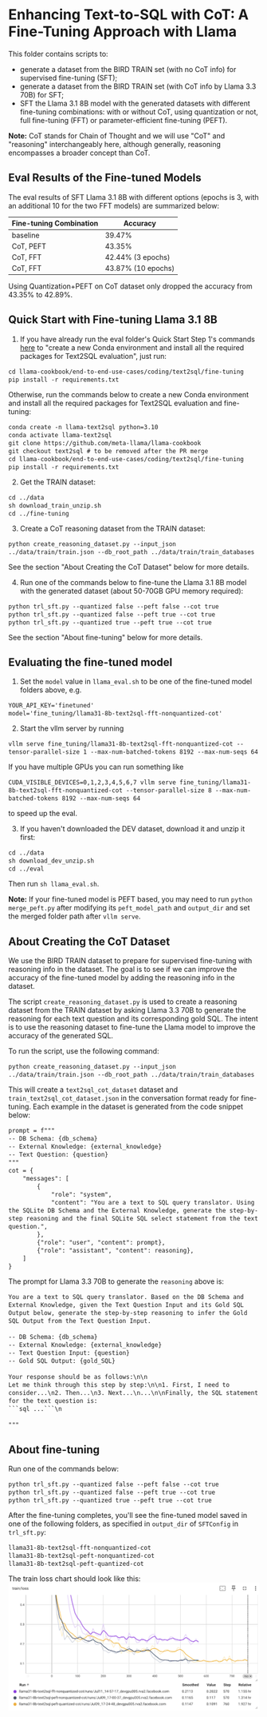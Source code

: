# Enhancing Text-to-SQL with CoT: A Fine-Tuning Approach with Llama

This folder contains scripts to:

* generate a dataset from the BIRD TRAIN set (with no CoT info) for supervised fine-tuning (SFT);
* generate a dataset from the BIRD TRAIN set (with CoT info by Llama 3.3 70B) for SFT;
* SFT the Llama 3.1 8B model with the generated datasets with different fine-tuning combinations: with or without CoT, using quantization or not, full fine-tuning (FFT) or parameter-efficient fine-tuning (PEFT).

**Note:** CoT stands for Chain of Thought and we will use "CoT" and "reasoning" interchangeably here, although generally, reasoning encompasses a broader concept than CoT.

## Eval Results of the Fine-tuned Models

The eval results of SFT Llama 3.1 8B with different options (epochs is 3, with an additional 10 for the two FFT models) are summarized below:

| Fine-tuning Combination     | Accuracy                      |
|-----------------------------|-------------------------------|
| baseline                    | 39.47%                        |
| CoT, PEFT                   | 43.35%                        |
| CoT, FFT                    | 42.44% (3 epochs)             |
| CoT, FFT                    | 43.87% (10 epochs)            |


Using Quantization+PEFT on CoT dataset only dropped the accuracy from 43.35% to 42.89%.

## Quick Start with Fine-tuning Llama 3.1 8B

1. If you have already run the eval folder's Quick Start Step 1's commands [here](../eval/README.md#quick-start-with-llama-models-via-llama-api) to "create a new Conda environment and install all the required packages for Text2SQL evaluation", just run:

```
cd llama-cookbook/end-to-end-use-cases/coding/text2sql/fine-tuning
pip install -r requirements.txt
```

Otherwise, run the commands below to create a new Conda environment and install all the required packages for Text2SQL evaluation and fine-tuning:

```
conda create -n llama-text2sql python=3.10
conda activate llama-text2sql
git clone https://github.com/meta-llama/llama-cookbook
git checkout text2sql # to be removed after the PR merge
cd llama-cookbook/end-to-end-use-cases/coding/text2sql/fine-tuning
pip install -r requirements.txt
```

2. Get the TRAIN dataset:

```
cd ../data
sh download_train_unzip.sh
cd ../fine-tuning
```

3. Create a CoT reasoning dataset from the TRAIN dataset:

```
python create_reasoning_dataset.py --input_json ../data/train/train.json --db_root_path ../data/train/train_databases
```

See the section "About Creating the CoT Dataset" below for more details.

4. Run one of the commands below to fine-tune the Llama 3.1 8B model with the generated dataset (about 50-70GB GPU memory required):

```
python trl_sft.py --quantized false --peft false --cot true
python trl_sft.py --quantized false --peft true --cot true
python trl_sft.py --quantized true --peft true --cot true
```

See the section "About fine-tuning" below for more details.

## Evaluating the fine-tuned model

1. Set the `model` value in `llama_eval.sh` to be one of the fine-tuned model folders above, e.g.

```
YOUR_API_KEY='finetuned'
model='fine_tuning/llama31-8b-text2sql-fft-nonquantized-cot'
```

2. Start the vllm server by running
```
vllm serve fine_tuning/llama31-8b-text2sql-fft-nonquantized-cot --tensor-parallel-size 1 --max-num-batched-tokens 8192 --max-num-seqs 64
```
If you have multiple GPUs you can run something like

```
CUDA_VISIBLE_DEVICES=0,1,2,3,4,5,6,7 vllm serve fine_tuning/llama31-8b-text2sql-fft-nonquantized-cot --tensor-parallel-size 8 --max-num-batched-tokens 8192 --max-num-seqs 64
```

to speed up the eval.

3. If you haven't downloaded the DEV dataset, download it and unzip it first:

```
cd ../data
sh download_dev_unzip.sh
cd ../eval
```

Then run `sh llama_eval.sh`.

**Note:** If your fine-tuned model is PEFT based, you may need to run `python merge_peft.py` after modifying its `peft_model_path` and `output_dir` and set the merged folder path after `vllm serve`.

## About Creating the CoT Dataset

We use the BIRD TRAIN dataset to prepare for supervised fine-tuning with reasoning info in the dataset. The goal is to see if we can improve the accuracy of the fine-tuned model by adding the reasoning info in the dataset.

The script `create_reasoning_dataset.py` is used to create a reasoning dataset from the TRAIN dataset by asking Llama 3.3 70B to generate the reasoning for each text question and its corresponding gold SQL. The intent is to use the reasoning dataset to fine-tune the Llama model to improve the accuracy of the generated SQL.

To run the script, use the following command:
```
python create_reasoning_dataset.py --input_json ../data/train/train.json --db_root_path ../data/train/train_databases
```

This will create a `text2sql_cot_dataset` dataset and `train_text2sql_cot_dataset.json` in the conversation format ready for fine-tuning. Each example in the dataset is generated from the code snippet below:

```
prompt = f"""
-- DB Schema: {db_schema}
-- External Knowledge: {external_knowledge}
-- Text Question: {question}
"""
cot = {
    "messages": [
        {
            "role": "system",
            "content": "You are a text to SQL query translator. Using the SQLite DB Schema and the External Knowledge, generate the step-by-step reasoning and the final SQLite SQL select statement from the text question.",
        },
        {"role": "user", "content": prompt},
        {"role": "assistant", "content": reasoning},
    ]
}
```

The prompt for Llama 3.3 70B to generate the `reasoning` above is:
```
You are a text to SQL query translator. Based on the DB Schema and External Knowledge, given the Text Question Input and its Gold SQL Output below, generate the step-by-step reasoning to infer the Gold SQL Output from the Text Question Input.

-- DB Schema: {db_schema}
-- External Knowledge: {external_knowledge}
-- Text Question Input: {question}
-- Gold SQL Output: {gold_SQL}

Your response should be as follows:\n\n
Let me think through this step by step:\n\n1. First, I need to consider...\n2. Then...\n3. Next...\n...\n\nFinally, the SQL statement for the text question is:
```sql ...```\n

"""
```

## About fine-tuning

Run one of the commands below:

```
python trl_sft.py --quantized false --peft false --cot true
python trl_sft.py --quantized false --peft true --cot true
python trl_sft.py --quantized true --peft true --cot true
```

After the fine-tuning completes, you'll see the fine-tuned model saved in one of the following folders, as specified in `output_dir` of `SFTConfig` in `trl_sft.py`:

```
llama31-8b-text2sql-fft-nonquantized-cot
llama31-8b-text2sql-peft-nonquantized-cot
llama31-8b-text2sql-peft-quantized-cot
```

The train loss chart should look like this:
![](train_loss_cot.png)
